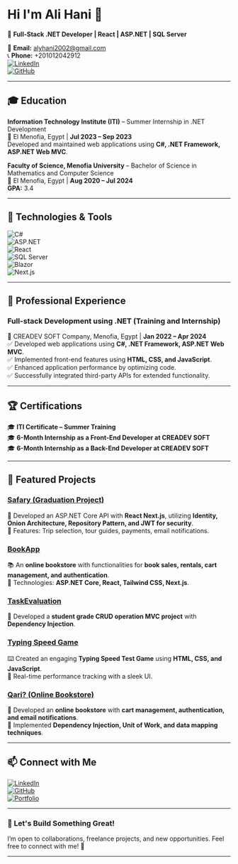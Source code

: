# Hi I'm **Ali Hani** 👋  

🚀 **Full-Stack .NET Developer | React | ASP.NET | SQL Server**  

📧 **Email:** alyhani2002@gmail.com  
📞 **Phone:** +201012042912  
[![LinkedIn](https://img.shields.io/badge/LinkedIn-0A66C2?style=flat-square&logo=linkedin&logoColor=white)](https://www.linkedin.com/in/ali-hani-a24332231)  
[![GitHub](https://img.shields.io/badge/GitHub-181717?style=flat-square&logo=github&logoColor=white)](https://github.com/alihani2002)  

---

## 🎓 Education  
**Information Technology Institute (ITI)** – Summer Internship in .NET Development  
📍 El Menofia, Egypt | **Jul 2023 – Sep 2023**  
Developed and maintained web applications using **C#, .NET Framework, ASP.NET Web MVC**.  

**Faculty of Science, Menofia University** – Bachelor of Science in Mathematics and Computer Science  
📍 El Menofia, Egypt | **Aug 2020 – Jul 2024**  
**GPA:** 3.4  

---

## 🔧 Technologies & Tools  
![C#](https://img.shields.io/badge/-C%23-239120?style=flat-square&logo=c-sharp&logoColor=white)  
![ASP.NET](https://img.shields.io/badge/-ASP.NET-512BD4?style=flat-square&logo=dotnet&logoColor=white)  
![React](https://img.shields.io/badge/-React-61DAFB?style=flat-square&logo=react&logoColor=black)  
![SQL Server](https://img.shields.io/badge/-SQL%20Server-CC2927?style=flat-square&logo=microsoft-sql-server&logoColor=white)  
![Blazor](https://img.shields.io/badge/-Blazor-512BD4?style=flat-square&logo=blazor&logoColor=white)  
![Next.js](https://img.shields.io/badge/-Next.js-000000?style=flat-square&logo=nextdotjs&logoColor=white)  

---

## 💼 Professional Experience  
### **Full-stack Development using .NET (Training and Internship)**  
📍 CREADEV SOFT Company, Menofia, Egypt | **Jan 2022 – Apr 2024**  
✅ Developed web applications using **C#, .NET Framework, ASP.NET Web MVC**.  
✅ Implemented front-end features using **HTML, CSS, and JavaScript**.  
✅ Enhanced application performance by optimizing code.  
✅ Successfully integrated third-party APIs for extended functionality.  

---

## 🏆 Certifications  
🎓 **ITI Certificate – Summer Training**  
🎓 **6-Month Internship as a Front-End Developer at CREADEV SOFT**  
🎓 **6-Month Internship as a Back-End Developer at CREADEV SOFT**  

---

## 📌 Featured Projects  
### **[Safary (Graduation Project)](https://github.com/alihani2002/Safary)**  
🚀 Developed an ASP.NET Core API with **React Next.js**, utilizing **Identity, Onion Architecture, Repository Pattern, and JWT for security**.  
🔹 Features: Trip selection, tour guides, payments, email notifications.  

### **[BookApp](https://github.com/alihani2002/BookApp)**  
📚 An **online bookstore** with functionalities for **book sales, rentals, cart management, and authentication**.  
🔹 Technologies: **ASP.NET Core, React, Tailwind CSS, Next.js**.  

### **[TaskEvaluation](https://github.com/alihani2002/TasksEvaluation)**  
📝 Developed a **student grade CRUD operation MVC project** with **Dependency Injection**.  

### **[Typing Speed Game](https://github.com/alihani2002/write-game)**  
⌨️ Created an engaging **Typing Speed Test Game** using **HTML, CSS, and JavaScript**.  
🔹 Real-time performance tracking with a sleek UI.  

### **[Qari? (Online Bookstore)](https://github.com/alihani2002/BookApp/tree/master)**  
📖 Developed an **online bookstore** with **cart management, authentication, and email notifications**.  
🔹 Implemented **Dependency Injection, Unit of Work, and data mapping techniques**.  

---

## 📫 Connect with Me  
[![LinkedIn](https://img.shields.io/badge/LinkedIn-0A66C2?style=flat-square&logo=linkedin&logoColor=white)](https://www.linkedin.com/in/ali-hani-a24332231)  
[![GitHub](https://img.shields.io/badge/GitHub-181717?style=flat-square&logo=github&logoColor=white)](https://github.com/alihani2002)  
[![Portfolio](https://img.shields.io/badge/Portfolio-000000?style=flat-square&logo=vercel&logoColor=white)](https://alyhani-portfolio.vercel.app/)  

---

### 📢 Let's Build Something Great!  
I’m open to collaborations, freelance projects, and new opportunities. Feel free to connect with me! 🚀  

---

